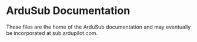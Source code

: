 ArduSub Documentation
=====================

These files are the home of the ArduSub documentation and may eventually be incorporated at sub.ardupilot.com.
